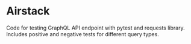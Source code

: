 # Airstack
 Code for testing GraphQL API endpoint with pytest and requests library. Includes positive and negative tests for different query types.
